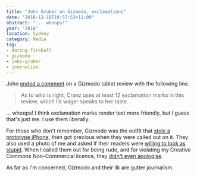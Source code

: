 ```yaml
---
title: "John Gruber on Gizmodo, exclamations"
date: "2018-12-18T19:57:53+11:00"
abstract: "... whoops!"
year: "2018"
location: Sydney
category: Media
tag:
- daring-fireball
- gizmodo
- john-gruber
- journalism
---
```

John [ended a comment] on a Gizmodo tablet review with the following line.

> As to who is right, Cranz uses at least 12 exclamation marks in this review, which I’d wager speaks to her taste.

... whoops! I think exclamation marks render text more friendly, but I guess that's just me. I use them liberally.

For those who don't remember, Gizmodo was the outfit that [stole a prototype iPhone], then got precious when they were called out on it. They also used a photo of me and asked if their readers were [willing to look as stupid]. When I called them out for being rude, and for violating my Creative Commons Non-Commercial licence, they [didn't even apologise].

As far as I'm concerned, Gizmodo and their ilk are gutter journalism.

[stole a prototype iPhone]: https://rubenerd.com/gizmodo-iphone-apples-fault/
[willing to look as stupid]: https://rubenerd.com/gizmodo-australia-said-i-looked-stupid/
[didn't even apologise]: https://rubenerd.com/the-giz_au-responds/
[ended a comment]: https://daringfireball.net/linked/2018/11/29/gizmodo-pixel-slate
